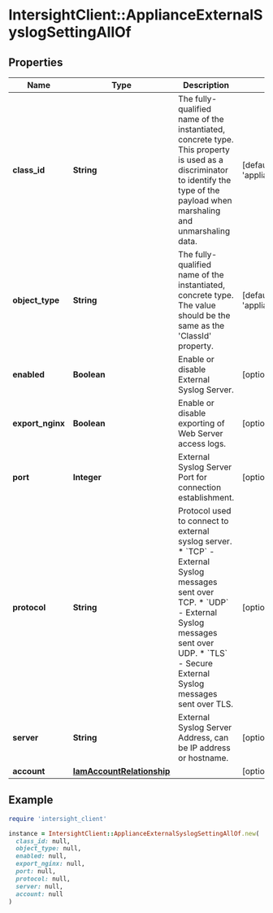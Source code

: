 # IntersightClient::ApplianceExternalSyslogSettingAllOf

## Properties

| Name | Type | Description | Notes |
| ---- | ---- | ----------- | ----- |
| **class_id** | **String** | The fully-qualified name of the instantiated, concrete type. This property is used as a discriminator to identify the type of the payload when marshaling and unmarshaling data. | [default to &#39;appliance.ExternalSyslogSetting&#39;] |
| **object_type** | **String** | The fully-qualified name of the instantiated, concrete type. The value should be the same as the &#39;ClassId&#39; property. | [default to &#39;appliance.ExternalSyslogSetting&#39;] |
| **enabled** | **Boolean** | Enable or disable External Syslog Server. | [optional][default to false] |
| **export_nginx** | **Boolean** | Enable or disable exporting of Web Server access logs. | [optional][default to false] |
| **port** | **Integer** | External Syslog Server Port for connection establishment. | [optional][default to 10514] |
| **protocol** | **String** | Protocol used to connect to external syslog server. * &#x60;TCP&#x60; - External Syslog messages sent over TCP. * &#x60;UDP&#x60; - External Syslog messages sent over UDP. * &#x60;TLS&#x60; - Secure External Syslog messages sent over TLS. | [optional][default to &#39;TCP&#39;] |
| **server** | **String** | External Syslog Server Address, can be IP address or hostname. | [optional] |
| **account** | [**IamAccountRelationship**](IamAccountRelationship.md) |  | [optional] |

## Example

```ruby
require 'intersight_client'

instance = IntersightClient::ApplianceExternalSyslogSettingAllOf.new(
  class_id: null,
  object_type: null,
  enabled: null,
  export_nginx: null,
  port: null,
  protocol: null,
  server: null,
  account: null
)
```

